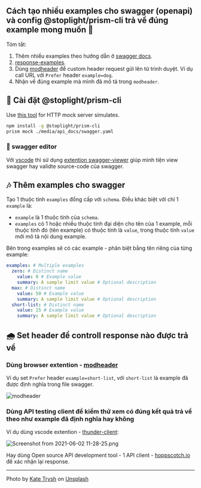 ## Cách tạo nhiều examples cho swagger (openapi) và config @stoplight/prism-cli trả về đúng example mong muốn  🦥

Tóm tắt:

1. Thêm nhiều examples theo hướng dẫn ở [swagger docs](https://swagger.io/docs/specification/adding-examples/).
2. [response-examples](https://meta.stoplight.io/docs/prism/docs/guides/01-mocking.md#response-examples).
3. Dùng [modheader](https://bewisse.com/modheader/) để custom header request gửi lên từ trình duyệt. Ví dụ call URL với `Prefer` header `example=dog`.
4. Nhận về đúng example mà mình đã mô tả trong `modheader`.

## 🧱 Cài đặt @stoplight/prism-cli

Use [this tool](https://meta.stoplight.io/docs/prism/README.md) for HTTP mock server simulates.

```sh
npm install -g @stoplight/prism-cli
prism mock ./media/api_docs/swagger.yaml
```

### 📓 swagger editor

Với [vscode](https://code.visualstudio.com/) thì sử dụng [extention swagger-viewer](https://marketplace.visualstudio.com/items?itemName=Arjun.swagger-viewer) giúp mình tiện view swagger hay validte source-code của swagger.

## 🎶 Thêm examples cho swagger

Tạo 1 thuộc tính `examples` đồng cấp với `schema`. Điều khác biệt với chỉ 1 `example` là:

- `example` là 1 thuộc tính của `schema`.
- `examples` có 1 hoặc nhiều thuộc tính đại diện cho tên của 1 example, mỗi thuộc tính đó (tên example) có thuộc tính là `value`, trong thuộc tính `value` mới mô tả nội dung example.

Bên trong examples sẽ có các example - phân biệt bằng tên riêng của từng example:

```yaml
examples: # Multiple examples
  zero: # Distinct name
    value: 0 # Example value
    summary: A sample limit value # Optional description
  max: # Distinct name
    value: 50 # Example value
    summary: A sample limit value # Optional description
  short-list: # Distinct name
    value: 25 # Example value
    summary: A sample limit value # Optional description
```

## 🌧 Set header để controll response nào được trả về

### Dùng browser extention - [modheader](https://bewisse.com/modheader/)

Ví dụ set `Prefer` header `example=short-list`, với `short-list` là example đã được định nghĩa trong file swagger.

![modheader](https://cdn.hashnode.com/res/hashnode/image/upload/v1621820179271/DPRcKSL0c.png)

### Dùng API testing client để kiểm thử xem có đúng kết quả trả về theo như example đã định nghĩa hay không

Ví dụ dùng vscode extention - [thunder-client](https://marketplace.visualstudio.com/items?itemName=rangav.vscode-thunder-client):

![Screenshot from 2021-06-02 11-28-25.png](https://cdn.hashnode.com/res/hashnode/image/upload/v1622608339558/sYTE8ROwp.png)

Hay dùng Open source API development tool - 1 API client - [hoppscotch.io](https://hoppscotch.io/) để xác nhận lại response.

---

Photo by <a href="https://unsplash.com/@katetrysh?utm_source=unsplash&utm_medium=referral&utm_content=creditCopyText">Kate Trysh</a> on <a href="https://unsplash.com/s/photos/mock-api?utm_source=unsplash&utm_medium=referral&utm_content=creditCopyText">Unsplash</a>
